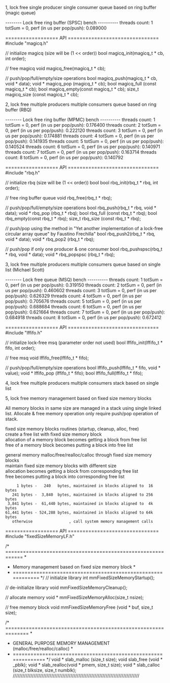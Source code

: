 1, lock free single producer single consumer queue based on ring buffer (magic queue)

  -------- Lock free ring buffer (SPSC) bench ----------
  threads count:   1       totSum = 0, perf (in us per pop/push):  0.089000

  ================== API ===============================
  #include "magicq.h"
  
  // initialize magicq (size will be (1 << order))
  bool magicq_init(magicq_t * cb, int order);

  // free magicq
  void magicq_free(magicq_t * cb);

  // push/pop/full/empty/size operations
  bool   magicq_push(magicq_t * cb, void * data);
  void * magicq_pop (magicq_t * cb);
  bool   magicq_full (const magicq_t * cb);
  bool   magicq_empty(const magicq_t * cb);
  size_t magicq_size (const magicq_t * cb);

2, lock free multiple producers multiple consumers queue based on ring buffer (RBQ)

  -------- Lock free ring buffer (MPMC) bench ----------
  threads count:   1       totSum = 0, perf (in us per pop/push):  0.176400
  threads count:   2       totSum = 0, perf (in us per pop/push):  0.222120
  threads count:   3       totSum = 0, perf (in us per pop/push):  0.174881
  threads count:   4       totSum = 0, perf (in us per pop/push):  0.141935
  threads count:   5       totSum = 0, perf (in us per pop/push):  0.140524
  threads count:   6       totSum = 0, perf (in us per pop/push):  0.140971
  threads count:   7       totSum = 0, perf (in us per pop/push):  0.163714
  threads count:   8       totSum = 0, perf (in us per pop/push):  0.140792

  ================== API ===============================
  #include "rbq.h"
  
  // initialize rbq (size will be (1 << order))
  bool bool rbq_init(rbq_t * rbq, int order);

  // free ring buffer queue
  void rbq_free(rbq_t * rbq);

  // push/pop/full/empty/size operations
  bool   rbq_push(rbq_t * rbq, void * data);
  void * rbq_pop (rbq_t * rbq);
  bool   rbq_full (const rbq_t * rbq);
  bool   rbq_empty(const rbq_t * rbq);
  size_t rbq_size (const rbq_t * rbq);

  // push/pop using the method in "Yet another implementation of a lock-free circular array queue" by Faustino Frechilla"
  bool   rbq_push2(rbq_t * rbq, void * data);
  void * rbq_pop2 (rbq_t * rbq);

  // push/pop if only one producer & one consumer
  bool   rbq_pushspsc(rbq_t * rbq, void * data);
  void * rbq_popspsc (rbq_t * rbq);

3, lock free multiple producers multiple consumers queue based on single list (Michael Scott)

  -------- Lock free queue (MSQ) bench ----------
  threads count:   1       totSum = 0, perf (in us per pop/push):  0.319150
  threads count:   2       totSum = 0, perf (in us per pop/push):  0.460602
  threads count:   3       totSum = 0, perf (in us per pop/push):  0.626329
  threads count:   4       totSum = 0, perf (in us per pop/push):  0.705676
  threads count:   5       totSum = 0, perf (in us per pop/push):  0.688684
  threads count:   6       totSum = 0, perf (in us per pop/push):  0.621664
  threads count:   7       totSum = 0, perf (in us per pop/push):  0.684918
  threads count:   8       totSum = 0, perf (in us per pop/push):  0.672412

  ================== API ===============================
  #include "lffifo.h"

  // initialize lock-free msq (parameter order not used)
  bool lffifo_init(lffifo_t * fifo, int order);

  // free msq
  void lffifo_free(lffifo_t * fifo);

  // push/pop/full/empty/size operations
  bool   lffifo_push(lffifo_t * fifo, void * value);
  void * lffifo_pop (lffifo_t * fifo);
  bool   lffifo_full(lffifo_t * fifo);

4, lock free multiple producers multiple consumers stack based on single list

5, lock free memory management based on fixed size memory blocks
   
   All memory blocks in same size are managed in a stack using single linked list. 
   Allocate & free memory operation only require push/pop operation of stack.

   fixed size memory blocks routines (startup, cleanup, alloc, free)       
      create a free list with fixed size memory block                      
      allocation of a memory block becomes getting a block from free list  
      free       of a memory block becomes putting a block into free list  
                                                                           
   general memory malloc/free/realloc/calloc through fixed size memory blocks             
      maintain fixed size memory blocks with different size                
      allocation becomes getting a block from corresponding free list      
      free       becomes putting a block into corresponding free list      
                                                                           
         1 bytes -   240   bytes, maintained in blocks aligned to  16 bytes
       241 bytes -  3,840  bytes, maintained in blocks aligned to 256 bytes
     3,841 bytes -  61,440 bytes, maintained in blocks aligned to  4k bytes
    61,441 bytes - 524,288 bytes, maintained in blocks aligned to 64k bytes
       otherwise                , call system memory management calls

  ================== API ===============================
  #include "fixedSizeMemoryLF.h"
  
  /* ============================================================ *
   * Memory management based on fixed size memory block           *
   * ============================================================ */
  // initialzie library
  int  mmFixedSizeMemoryStartup();

  // de-initialize library
  void mmFixedSizeMemoryCleanup();

  // allocate memory
  void * mmFixedSizeMemoryAlloc(size_t nsize);

  // free memory block
  void   mmFixedSizeMemoryFree (void * buf, size_t size);

  /* ============================================================== *
   * GENERAL PURPOSE MEMORY MANAGEMENT (malloc/free/realloc/calloc) *
   * ============================================================== */
  void * slab_malloc (size_t size);
  void   slab_free   (void * _pblk);
  void * slab_realloc(void * pmem, size_t size);
  void * slab_calloc (size_t blksize, size_t numblk);
  ///////////////////////////////////////////////////////////////////////////////